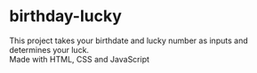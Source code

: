 # birthday-lucky
This project takes your birthdate and lucky number as inputs and determines your luck.  
Made with HTML, CSS and JavaScript
